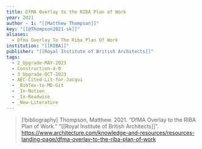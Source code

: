 ```yaml
---
title: DfMA Overlay to the RIBA Plan of Work
year: 2021
author - 1: "[[Matthew Thompson]]"
key: "[[@Thompson2021-sk]]"
aliases:
  - Dfma Overlay To The Riba Plan Of Work
institution: "[[RIBA]]"
publisher: "[[Royal Institute of British Architects]]"
tags:
  - 2_Upgrade-MAY-2023
  - Construction-4-0
  - 3_Upgrade-OCT-2023
  - AEC-Cited-Lit-for-Jacqui
  - _BibTex-to-MD-Git
  - _In-Notion
  - _In-Readwise
  - _New-Literature
---
```


> [!bibliography]
> Thompson, Matthew. 2021. “DfMA Overlay to the RIBA Plan of Work.” "[[Royal Institute of British Architects]]". https://www.architecture.com/knowledge-and-resources/resources-landing-page/dfma-overlay-to-the-riba-plan-of-work